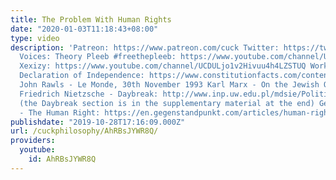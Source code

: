 ```yaml
---
title: The Problem With Human Rights
date: "2020-01-03T11:18:43+08:00"
type: video
description: 'Patreon: https://www.patreon.com/cuck Twitter: https://twitter.com/PhilosophyCuck
  Voices: Theory Pleeb #freethepleeb: https://www.youtube.com/channel/UC84_ztf-56pY7n6bt2DPHtA
  Xexizy: https://www.youtube.com/channel/UCDULjo1v2Hivuu4h4LZSTUQ Works quoted: The
  Declaration of Independence: https://www.constitutionfacts.com/content/declaration/files/Declaration_ReadTheDeclaration.pdf
  John Rawls - Le Monde, 30th November 1993 Karl Marx - On the Jewish Question: https://www.marxists.org/archive/marx/works/download/pdf/On%20The%20Jewish%20Question.pdf
  Friedrich Nietzsche - Daybreak: http://www.inp.uw.edu.pl/mdsie/Political_Thought/GeneologyofMorals.pdf
  (the Daybreak section is in the supplementary material at the end) Gegenstandpunkt
  - The Human Right: https://en.gegenstandpunkt.com/articles/human-right?fbclid=IwAR0Q78YdojT-D3g-_hsh6VvIlpFFnmkludUtIK0B5DPzxB4CEnRZpJSy5OQ'
publishdate: "2019-10-28T17:16:09.000Z"
url: /cuckphilosophy/AhRBsJYWR8Q/
providers:
  youtube:
    id: AhRBsJYWR8Q
---
```

